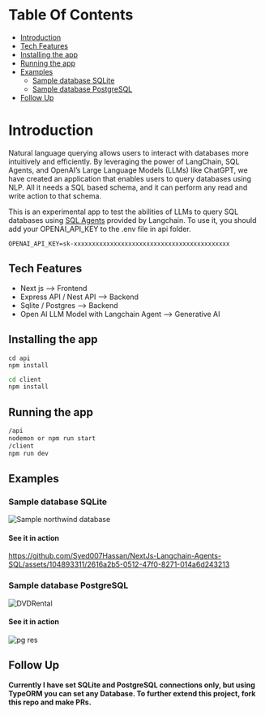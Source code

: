 # Table Of Contents

- [Introduction](#introduction)
- [Tech Features](#tech-features)
- [Installing the app](#installing-the-app)
- [Running the app](#running-the-app)
- [Examples](#examples)
    - [Sample database SQLite](#sample-database-sqlite)
    - [Sample database PostgreSQL](#sample-database-postgresql)
- [Follow Up](#follow-up)

# Introduction

Natural language querying allows users to interact with databases more intuitively and efficiently. By leveraging the power of LangChain, SQL Agents, and OpenAI’s Large Language Models (LLMs) like ChatGPT, we have created an application that enables users to query databases using NLP. All it needs a SQL based schema, and it can perform any read and write action to that schema.

This is an experimental app to test the abilities of LLMs to query SQL databases using [SQL Agents](https://github.com/Syed007Hassan/Langchain) provided by Langchain.
To use it, you should add your OPENAI_API_KEY to the .env file in api folder.

```
OPENAI_API_KEY=sk-xxxxxxxxxxxxxxxxxxxxxxxxxxxxxxxxxxxxxxxxxxx
```

## Tech Features
  * Next js --> Frontend
  * Express API / Nest API --> Backend
  * Sqlite / Postgres --> Backend
  * Open AI LLM Model with Langchain Agent  --> Generative AI

## Installing the app

```bash!
cd api
npm install
```

```bash
cd client
npm install
```

## Running the app

```bash
/api
nodemon or npm run start
/client
npm run dev
```
## Examples 

### Sample database SQLite
![Sample northwind database](https://user-images.githubusercontent.com/1945179/233065892-25edda54-01a2-467d-8a72-b96a30c71a5a.png)

#### See it in action

https://github.com/Syed007Hassan/NextJs-Langchain-Agents-SQL/assets/104893311/2616a2b5-0512-47f0-8271-014a6d243213

### Sample database PostgreSQL
![DVDRental](https://github.com/Syed007Hassan/NextJs-Langchain-Agents-SQL/assets/104893311/ec2eda87-8f98-42da-9b2e-db2ed1998d29)

#### See it in action

![pg res](https://github.com/Syed007Hassan/NextJs-Langchain-Agents-SQL/assets/104893311/4c8c94a2-5025-425b-ba5c-19b6036af534)

## Follow Up
**Currently I have set SQLite and PostgreSQL connections only, but using TypeORM you can set any Database. To further extend this project, fork this repo and make PRs.**



